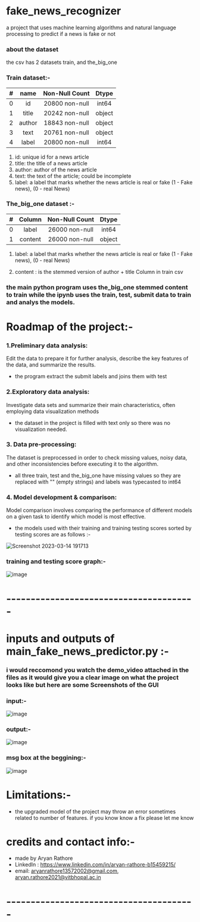 # fake_news_recognizer

a project that uses machine learning algorithms and natural language processing to predict if a news is fake or not 

### about the dataset

the csv has 2 datasets train, and the_big_one

### Train dataset:-

| # | name | Non-Null Count | Dtype |
| :-: | :-----:| :---: | :----: |
| 0   | id     | 20800 non-null | int64  |
| 1   | title  | 20242 non-null | object |
| 2   | author | 18843 non-null | object |
| 3   | text   | 20761 non-null | object |
| 4   | label  | 20800 non-null | int64  |

1. id: unique id for a news article
2. title: the title of a news article
3. author: author of the news article
4. text: the text of the article; could be incomplete
5. label: a label that marks whether the news article is real or fake (1 - Fake news), (0 - real News)

### The_big_one dataset :-

|#    | Column  | Non-Null Count | Dtype  |
| :---:  | :------:  | :--------------: | :-----:  |
| 0   | label   | 26000 non-null | int64  |
| 1   | content | 26000 non-null | object |

1. label: a label that marks whether the news article is real or fake (1 - Fake news), (0 - real News)

2. content : is the stemmed version of author + title Column in train csv

### the main python program uses the_big_one stemmed content to train while the ipynb uses the train, test, submit data to train and analys the models.

# Roadmap of the project:-

### 1.Preliminary data analysis:
Edit the data to prepare it for further analysis, describe the key features of the data, and summarize the results.

* the program extract the submit labels and joins them with test

### 2.Exploratory data analysis:

Investigate data sets and summarize their main characteristics, often employing data visualization methods

* the dataset in the project is filled with text only so there was no visualization needed.

### 3. Data pre-processing:

The dataset is preprocessed in order to check missing values, noisy data, and other inconsistencies before executing it to the algorithm.

* all three train, test and the_big_one have missing values so they are replaced with "" (empty strings) and labels was typecasted to int64

### 4. Model development & comparison:

Model comparison involves comparing the performance of different models on a given task to identify which model is most effective.

* the models used with their training and training testing scores sorted by testing scores are as follows :-

 ![Screenshot 2023-03-14 191713](https://user-images.githubusercontent.com/91218998/225022815-93613445-703d-4594-9c21-e2156fa0d9cd.png)
 
 ### training and testing score graph:-
 
 ![image](https://user-images.githubusercontent.com/91218998/225023238-44bc9cbb-e252-4ea3-bd65-9d2048013b2c.png)
 
# ---------------------------------------

# inputs and outputs of main_fake_news_predictor.py :-

### i would reccomond you watch the demo_video attached in the files as it would give you a clear image on what the project looks like but here are some Screenshots of the GUI

### input:-

![image](https://user-images.githubusercontent.com/91218998/225027285-f32bd20d-3101-48b7-b2fa-5afbaf8b41b2.png)

### output:-

![image](https://user-images.githubusercontent.com/91218998/225027477-23d12df8-814a-43c0-a5d3-c036439abb99.png)

### msg box at the beggining:-

![image](https://user-images.githubusercontent.com/91218998/225028257-be9de10d-7535-4574-948f-b5ec88145d50.png)

# Limitations:-

* the upgraded model of the project may throw an error sometimes related to number of features. if you know know a fix please let me know

# credits and contact info:-

* made by Aryan Rathore
* LinkedIn : https://www.linkedin.com/in/aryan-rathore-b15459215/
* email: aryanrathore13572002@gmail.com, aryan.rathore2021@vitbhopal.ac.in

# ---------------------------------------
 


